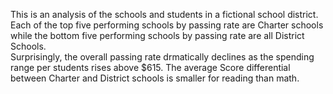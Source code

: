 This is an analysis of the schools and students in a fictional school district. Each of the top five performing schools by passing rate are Charter schools while the bottom five performing schools by passing rate are all District Schools.  
Surprisingly, the overall passing rate drmatically declines as the spending range per students rises above $615. The average Score differential between Charter and District schools is smaller for reading than math. 

